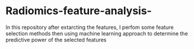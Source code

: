 # Radiomics-feature-analysis-
In this repository after extarcting the features, I perfom some feature selection methods then using machine learning approach to determine the predictive power of the selected features
